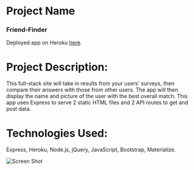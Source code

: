 
# Project Name

### Friend-Finder

Deployed app on Heroku [here](https://infinite-peak-28174.herokuapp.com/).

# Project Description:

This full-stack site will take in results from your users' surveys, then compare their answers with those from other users. The app will then display the name and picture of the user with the best overall match. This app uses Express to serve 2 static HTML files and 2 API routes to get and post data.

# Technologies Used: 

Express, Heroku, Node.js, jQuery, JavaScript, Bootstrap, Materialize. 

![Screen Shot](https://github.com/dinaizida/Friend-Finder/blob/master/app/public/assets/images/git.png)
